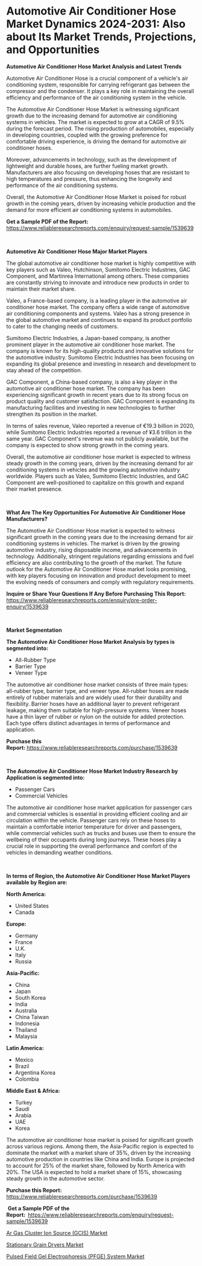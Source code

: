 <p><h1>Automotive Air Conditioner Hose Market Dynamics 2024-2031: Also about Its Market Trends, Projections, and Opportunities</h1></p><p><strong>Automotive Air Conditioner Hose Market Analysis and Latest Trends</strong></p>
<p><p>Automotive Air Conditioner Hose is a crucial component of a vehicle's air conditioning system, responsible for carrying refrigerant gas between the compressor and the condenser. It plays a key role in maintaining the overall efficiency and performance of the air conditioning system in the vehicle.</p><p>The Automotive Air Conditioner Hose Market is witnessing significant growth due to the increasing demand for automotive air conditioning systems in vehicles. The market is expected to grow at a CAGR of 9.5% during the forecast period. The rising production of automobiles, especially in developing countries, coupled with the growing preference for comfortable driving experience, is driving the demand for automotive air conditioner hoses.</p><p>Moreover, advancements in technology, such as the development of lightweight and durable hoses, are further fueling market growth. Manufacturers are also focusing on developing hoses that are resistant to high temperatures and pressure, thus enhancing the longevity and performance of the air conditioning systems.</p><p>Overall, the Automotive Air Conditioner Hose Market is poised for robust growth in the coming years, driven by increasing vehicle production and the demand for more efficient air conditioning systems in automobiles.</p></p>
<p><strong>Get a Sample PDF of the Report:&nbsp;</strong> <a href="https://www.reliableresearchreports.com/enquiry/request-sample/1539639">https://www.reliableresearchreports.com/enquiry/request-sample/1539639</a></p>
<p>&nbsp;</p>
<p><strong>Automotive Air Conditioner Hose Major Market Players</strong></p>
<p><p>The global automotive air conditioner hose market is highly competitive with key players such as Valeo, Hutchinson, Sumitomo Electric Industries, GAC Component, and Martinrea International among others. These companies are constantly striving to innovate and introduce new products in order to maintain their market share.</p><p>Valeo, a France-based company, is a leading player in the automotive air conditioner hose market. The company offers a wide range of automotive air conditioning components and systems. Valeo has a strong presence in the global automotive market and continues to expand its product portfolio to cater to the changing needs of customers.</p><p>Sumitomo Electric Industries, a Japan-based company, is another prominent player in the automotive air conditioner hose market. The company is known for its high-quality products and innovative solutions for the automotive industry. Sumitomo Electric Industries has been focusing on expanding its global presence and investing in research and development to stay ahead of the competition.</p><p>GAC Component, a China-based company, is also a key player in the automotive air conditioner hose market. The company has been experiencing significant growth in recent years due to its strong focus on product quality and customer satisfaction. GAC Component is expanding its manufacturing facilities and investing in new technologies to further strengthen its position in the market.</p><p>In terms of sales revenue, Valeo reported a revenue of €19.3 billion in 2020, while Sumitomo Electric Industries reported a revenue of ¥3.6 trillion in the same year. GAC Component's revenue was not publicly available, but the company is expected to show strong growth in the coming years.</p><p>Overall, the automotive air conditioner hose market is expected to witness steady growth in the coming years, driven by the increasing demand for air conditioning systems in vehicles and the growing automotive industry worldwide. Players such as Valeo, Sumitomo Electric Industries, and GAC Component are well-positioned to capitalize on this growth and expand their market presence.</p></p>
<p>&nbsp;</p>
<p><strong>What Are The Key Opportunities For Automotive Air Conditioner Hose Manufacturers?</strong></p>
<p><p>The Automotive Air Conditioner Hose market is expected to witness significant growth in the coming years due to the increasing demand for air conditioning systems in vehicles. The market is driven by the growing automotive industry, rising disposable income, and advancements in technology. Additionally, stringent regulations regarding emissions and fuel efficiency are also contributing to the growth of the market. The future outlook for the Automotive Air Conditioner Hose market looks promising, with key players focusing on innovation and product development to meet the evolving needs of consumers and comply with regulatory requirements.</p></p>
<p><strong>Inquire or Share Your Questions If Any Before Purchasing This Report:</strong> <a href="https://www.reliableresearchreports.com/enquiry/pre-order-enquiry/1539639">https://www.reliableresearchreports.com/enquiry/pre-order-enquiry/1539639</a></p>
<p>&nbsp;</p>
<p><strong>Market Segmentation</strong></p>
<p><strong>The Automotive Air Conditioner Hose Market Analysis by types is segmented into:</strong></p>
<p><ul><li>All-Rubber Type</li><li>Barrier Type</li><li>Veneer Type</li></ul></p>
<p><p>The automotive air conditioner hose market consists of three main types: all-rubber type, barrier type, and veneer type. All-rubber hoses are made entirely of rubber materials and are widely used for their durability and flexibility. Barrier hoses have an additional layer to prevent refrigerant leakage, making them suitable for high-pressure systems. Veneer hoses have a thin layer of rubber or nylon on the outside for added protection. Each type offers distinct advantages in terms of performance and application.</p></p>
<p><strong>Purchase this Report:&nbsp;</strong><a href="https://www.reliableresearchreports.com/purchase/1539639">https://www.reliableresearchreports.com/purchase/1539639</a></p>
<p>&nbsp;</p>
<p><strong>The Automotive Air Conditioner Hose Market Industry Research by Application is segmented into:</strong></p>
<p><ul><li>Passenger Cars</li><li>Commercial Vehicles</li></ul></p>
<p><p>The automotive air conditioner hose market application for passenger cars and commercial vehicles is essential in providing efficient cooling and air circulation within the vehicle. Passenger cars rely on these hoses to maintain a comfortable interior temperature for driver and passengers, while commercial vehicles such as trucks and buses use them to ensure the wellbeing of their occupants during long journeys. These hoses play a crucial role in supporting the overall performance and comfort of the vehicles in demanding weather conditions.</p></p>
<p>&nbsp;</p>
<p><strong>In terms of Region, the Automotive Air Conditioner Hose Market Players available by Region are:</strong></p>
<p>
    <p> <strong> North America: </strong>
        <ul>
            <li>United States</li>
            <li>Canada</li>
        </ul>
        </p> 
    <p> <strong> Europe: </strong>
        <ul>
            <li>Germany</li>
            <li>France</li>
            <li>U.K.</li>
            <li>Italy</li>
            <li>Russia</li>
        </ul>
        </p> 
    <p> <strong> Asia-Pacific: </strong>
        <ul>
            <li>China</li>
            <li>Japan</li>
            <li>South Korea</li>
            <li>India</li>
            <li>Australia</li>
            <li>China Taiwan</li>
            <li>Indonesia</li>
            <li>Thailand</li>
            <li>Malaysia</li>
        </ul>
        </p> 
    <p> <strong> Latin America: </strong>
        <ul>
            <li>Mexico</li>
            <li>Brazil</li>
            <li>Argentina Korea</li>
            <li>Colombia</li>
        </ul>
        </p> 
    <p> <strong> Middle East & Africa: </strong>
        <ul>
            <li>Turkey</li>
            <li>Saudi</li>
            <li>Arabia</li>
            <li>UAE</li>
            <li>Korea</li>
        </ul>
    </p>
    </p>
<p><p>The automotive air conditioner hose market is poised for significant growth across various regions. Among them, the Asia-Pacific region is expected to dominate the market with a market share of 35%, driven by the increasing automotive production in countries like China and India. Europe is projected to account for 25% of the market share, followed by North America with 20%. The USA is expected to hold a market share of 15%, showcasing steady growth in the automotive sector.</p></p>
<p><strong>Purchase this Report: </strong><a href="https://www.reliableresearchreports.com/purchase/1539639">https://www.reliableresearchreports.com/purchase/1539639</a></p>
<p>&nbsp;<strong>Get a Sample PDF of the Report:&nbsp;&nbsp;</strong><a href="https://www.reliableresearchreports.com/enquiry/request-sample/1539639">https://www.reliableresearchreports.com/enquiry/request-sample/1539639</a></p>
<p><strong></strong></p>
<p><p><a href="https://view.publitas.com/reportprime-1/ar-gas-cluster-ion-source-gcis-market-offers-provide-insightful-data-for-the-time-period-from-2023-to-2030-and-also-provide-analysis-based-on-application-type-and-region/">Ar Gas Cluster Ion Source (GCIS) Market</a></p><p><a href="https://view.publitas.com/reportprime-1/stationary-grain-dryers-market-dynamics-2023-2030-also-about-its-market-trends-projections-and-opportunities/">Stationary Grain Dryers Market</a></p><p><a href="https://view.publitas.com/reportprime-1/pulsed-field-gel-electrophoresis-pfge-system-market-size-reflecting-a-forecast-till-2030-market-by-type-by-application-and-by-geography/">Pulsed Field Gel Electrophoresis (PFGE) System Market</a></p></p>